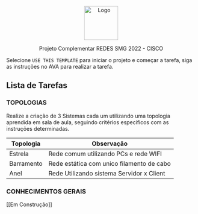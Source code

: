  <p align="center"><img src="201.png" alt="Logo" width="auto" height="90"></p>
  <p align="center">
    Projeto Complementar REDES SMG 2022 - CISCO
  </p>

Selecione ```USE THIS TEMPLATE``` para iniciar o projeto e começar a tarefa, siga as instruções no AVA para realizar a tarefa.

## Lista de Tarefas 

### TOPOLOGIAS

Realize a criação de 3 Sistemas cada um utilizando uma topologia aprendida em sala de aula, seguindo critérios especificos com as instruções determinadas.

Topologia | Observação
------|------
Estrela | Rede comum utilizando PCs e rede WIFI
Barramento | Rede estática com unico filamento de cabo
Anel | Rede Utilizando sistema Servidor x Client

### CONHECIMENTOS GERAIS

[[Em Construção]]

